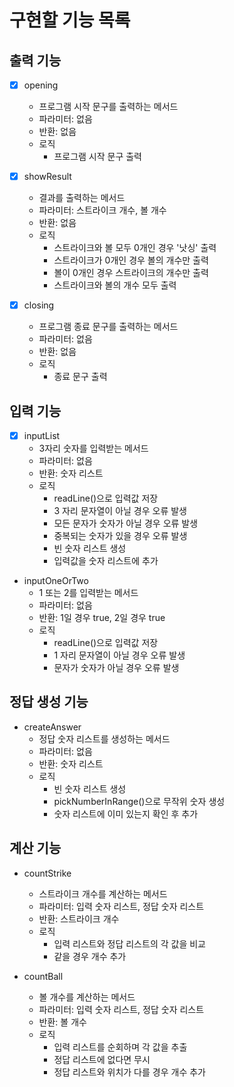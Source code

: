 # 구현할 기능 목록

## 출력 기능
- [x] opening
  - 프로그램 시작 문구를 출력하는 메서드
  - 파라미터: 없음
  - 반환: 없음
  - 로직
    - 프로그램 시작 문구 출력


- [x] showResult
  - 결과를 출력하는 메서드
  - 파라미터: 스트라이크 개수, 볼 개수
  - 반환: 없음
  - 로직
    - 스트라이크와 볼 모두 0개인 경우 '낫싱' 출력
    - 스트라이크가 0개인 경우 볼의 개수만 출력
    - 볼이 0개인 경우 스트라이크의 개수만 출력
    - 스트라이크와 볼의 개수 모두 출력


- [x] closing
  - 프로그램 종료 문구를 출력하는 메서드
  - 파라미터: 없음
  - 반환: 없음
  - 로직
    - 종료 문구 출력

## 입력 기능

- [x] inputList
  - 3자리 숫자를 입력받는 메서드
  - 파라미터: 없음
  - 반환: 숫자 리스트
  - 로직
    - readLine()으로 입력값 저장
    - 3 자리 문자열이 아닐 경우 오류 발생
    - 모든 문자가 숫자가 아닐 경우 오류 발생
    - 중복되는 숫자가 있을 경우 오류 발생
    - 빈 숫자 리스트 생성
    - 입력값을 숫자 리스트에 추가


- inputOneOrTwo
  - 1 또는 2를 입력받는 메서드
  - 파라미터: 없음
  - 반환: 1일 경우 true, 2일 경우 true
  - 로직
    - readLine()으로 입력값 저장
    - 1 자리 문자열이 아닐 경우 오류 발생
    - 문자가 숫자가 아닐 경우 오류 발생

## 정답 생성 기능

- createAnswer
  - 정답 숫자 리스트를 생성하는 메서드
  - 파라미터: 없음
  - 반환: 숫자 리스트
  - 로직
    - 빈 숫자 리스트 생성
    - pickNumberInRange()으로 무작위 숫자 생성
    - 숫자 리스트에 이미 있는지 확인 후 추가

## 계산 기능

- countStrike
  - 스트라이크 개수를 계산하는 메서드
  - 파라미터: 입력 숫자 리스트, 정답 숫자 리스트
  - 반환: 스트라이크 개수
  - 로직
    - 입력 리스트와 정답 리스트의 각 값을 비교
    - 같을 경우 개수 추가


- countBall
  - 볼 개수를 계산하는 메서드
  - 파라미터: 입력 숫자 리스트, 정답 숫자 리스트
  - 반환: 볼 개수
  - 로직
    - 입력 리스트를 순회하며 각 값을 추출
    - 정답 리스트에 없다면 무시
    - 정답 리스트와 위치가 다를 경우 개수 추가